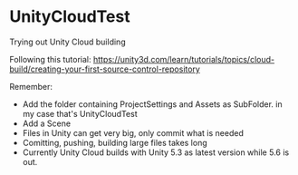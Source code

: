 # UnityCloudTest
Trying out Unity Cloud building

Following this tutorial: https://unity3d.com/learn/tutorials/topics/cloud-build/creating-your-first-source-control-repository

Remember:
* Add the folder containing ProjectSettings and Assets as SubFolder.
in my case that's UnityCloudTest
* Add a Scene
* Files in Unity can get very big, only commit what is needed
* Comitting, pushing, building large files takes long
* Currently Unity Cloud builds with Unity 5.3 as latest version while 5.6 is out.